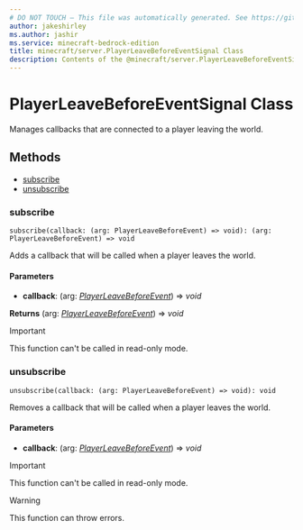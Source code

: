 ```yaml
---
# DO NOT TOUCH — This file was automatically generated. See https://github.com/mojang/minecraftapidocsgenerator to modify descriptions, examples, etc.
author: jakeshirley
ms.author: jashir
ms.service: minecraft-bedrock-edition
title: minecraft/server.PlayerLeaveBeforeEventSignal Class
description: Contents of the @minecraft/server.PlayerLeaveBeforeEventSignal class.
---
```

# PlayerLeaveBeforeEventSignal Class

Manages callbacks that are connected to a player leaving the world.

## Methods
- [subscribe](#subscribe)
- [unsubscribe](#unsubscribe)

### **subscribe**
`
subscribe(callback: (arg: PlayerLeaveBeforeEvent) => void): (arg: PlayerLeaveBeforeEvent) => void
`

Adds a callback that will be called when a player leaves the world.

#### **Parameters**
- **callback**: (arg: [*PlayerLeaveBeforeEvent*](PlayerLeaveBeforeEvent.md)) => *void*

**Returns** (arg: [*PlayerLeaveBeforeEvent*](PlayerLeaveBeforeEvent.md)) => *void*

> [!IMPORTANT]
> This function can't be called in read-only mode.

### **unsubscribe**
`
unsubscribe(callback: (arg: PlayerLeaveBeforeEvent) => void): void
`

Removes a callback that will be called when a player leaves the world.

#### **Parameters**
- **callback**: (arg: [*PlayerLeaveBeforeEvent*](PlayerLeaveBeforeEvent.md)) => *void*

> [!IMPORTANT]
> This function can't be called in read-only mode.

> [!WARNING]
> This function can throw errors.
